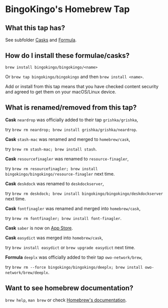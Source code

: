 # BingoKingo's Homebrew Tap

## What this tap has?

See subfolder [Casks](./Casks) and [Formula](./Formula).

## How do I install these formulae/casks?

`brew install bingokingo/bingokingo/<name>`

Or `brew tap bingokingo/bingokingo` and then `brew install <name>`.

Add or install from this tap means that you have checked content security and agreed to get them on your macOS/Linux device.

## What is renamed/removed from this tap?

**Cask** `neardrop` was officially added to their tap `grishka/grishka`,

try `brew rm neardrop; brew install grishka/grishka/neardrop`.

**Cask** `stash-mac` was renamed and merged to `homebrew/cask`,

try `brew rm stash-mac; brew install stash`.

**Cask** `resourcefinagler` was renamed to `resource-finagler`,

try `brew rm resourcefinagler; brew install bingokingo/bingokingo/resource-finagler` next time.

**Cask** `deskdock` was renamed to `deskdockserver`,

try `brew rm deskdock; brew install bingokingo/bingokingo/deskdockserver` next time.

**Cask** `fontfinagler` was renamed and merged into `homebrew/cask`,

try `brew rm fontfinagler; brew install font-finagler`.

**Cask** `saber` is now on [App Store](https://apps.apple.com/app/saber/id1671523739).

**Cask** `easydict` was merged into `homebrew/cask`,

try `brew install easydict` or `brew upgrade easydict` next time.

**Formula** `deeplx` was officially added to their tap `owo-network/brew`,

try `brew rm --force bingokingo/bingokingo/deeplx; brew install owo-network/brew/deeplx`.

## Want to see homebrew documentation?

`brew help`, `man brew` or check [Homebrew's documentation](https://docs.brew.sh).

